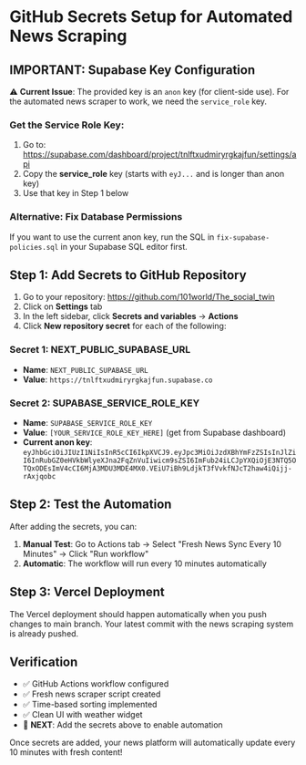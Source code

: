 # GitHub Secrets Setup for Automated News Scraping

## IMPORTANT: Supabase Key Configuration

⚠️ **Current Issue**: The provided key is an `anon` key (for client-side use). For the automated news scraper to work, we need the `service_role` key.

### Get the Service Role Key:
1. Go to: https://supabase.com/dashboard/project/tnlftxudmiryrgkajfun/settings/api
2. Copy the **service_role** key (starts with `eyJ...` and is longer than anon key)
3. Use that key in Step 1 below

### Alternative: Fix Database Permissions
If you want to use the current anon key, run the SQL in `fix-supabase-policies.sql` in your Supabase SQL editor first.

## Step 1: Add Secrets to GitHub Repository

1. Go to your repository: https://github.com/101world/The_social_twin
2. Click on **Settings** tab
3. In the left sidebar, click **Secrets and variables** → **Actions**
4. Click **New repository secret** for each of the following:

### Secret 1: NEXT_PUBLIC_SUPABASE_URL
- **Name**: `NEXT_PUBLIC_SUPABASE_URL`
- **Value**: `https://tnlftxudmiryrgkajfun.supabase.co`

### Secret 2: SUPABASE_SERVICE_ROLE_KEY
- **Name**: `SUPABASE_SERVICE_ROLE_KEY`
- **Value**: `[YOUR_SERVICE_ROLE_KEY_HERE]` (get from Supabase dashboard)
- **Current anon key**: `eyJhbGciOiJIUzI1NiIsInR5cCI6IkpXVCJ9.eyJpc3MiOiJzdXBhYmFzZSIsInJlZiI6InRubGZ0eHVkbWlyeXJna2FqZnVuIiwicm9sZSI6ImFub24iLCJpYXQiOjE3NTQ5OTQxODEsImV4cCI6MjA3MDU3MDE4MX0.VEiU7iBh9LdjkT3fVvkfNJcT2haw4iQijj-rAxjqobc`

## Step 2: Test the Automation

After adding the secrets, you can:

1. **Manual Test**: Go to Actions tab → Select "Fresh News Sync Every 10 Minutes" → Click "Run workflow"
2. **Automatic**: The workflow will run every 10 minutes automatically

## Step 3: Vercel Deployment

The Vercel deployment should happen automatically when you push changes to main branch. Your latest commit with the news scraping system is already pushed.

## Verification

- ✅ GitHub Actions workflow configured
- ✅ Fresh news scraper script created
- ✅ Time-based sorting implemented
- ✅ Clean UI with weather widget
- 🔄 **NEXT**: Add the secrets above to enable automation

Once secrets are added, your news platform will automatically update every 10 minutes with fresh content!
